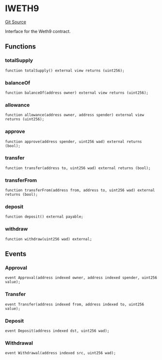 # IWETH9
[Git Source](https://github.com/zeta-chain/protocol-contracts/blob/e9e111d59a014252dbe61290a7e2992479a0a46d/contracts/zevm/interfaces/IWZETA.sol)

Interface for the Weth9 contract.


## Functions
### totalSupply


```solidity
function totalSupply() external view returns (uint256);
```

### balanceOf


```solidity
function balanceOf(address owner) external view returns (uint256);
```

### allowance


```solidity
function allowance(address owner, address spender) external view returns (uint256);
```

### approve


```solidity
function approve(address spender, uint256 wad) external returns (bool);
```

### transfer


```solidity
function transfer(address to, uint256 wad) external returns (bool);
```

### transferFrom


```solidity
function transferFrom(address from, address to, uint256 wad) external returns (bool);
```

### deposit


```solidity
function deposit() external payable;
```

### withdraw


```solidity
function withdraw(uint256 wad) external;
```

## Events
### Approval

```solidity
event Approval(address indexed owner, address indexed spender, uint256 value);
```

### Transfer

```solidity
event Transfer(address indexed from, address indexed to, uint256 value);
```

### Deposit

```solidity
event Deposit(address indexed dst, uint256 wad);
```

### Withdrawal

```solidity
event Withdrawal(address indexed src, uint256 wad);
```

